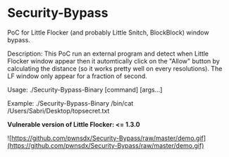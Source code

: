 # Security-Bypass
PoC for Little Flocker (and probably Little Snitch, BlockBlock) window bypass.

Description: This PoC run an external program and detect when Little Flocker window appear then it automtically click on the "Allow" button by calculating the distance (so it works pretty well on every resolutions). The LF window only appear for a fraction of second.

Usage: ./Security-Bypass-Binary [command] [args...]

Example: ./Security-Bypass-Binary /bin/cat /Users/Sabri/Desktop/topsecret.txt

**Vulnerable version of Little Flocker: <= 1.3.0**

![https://github.com/pwnsdx/Security-Bypass/raw/master/demo.gif](https://github.com/pwnsdx/Security-Bypass/raw/master/demo.gif)
